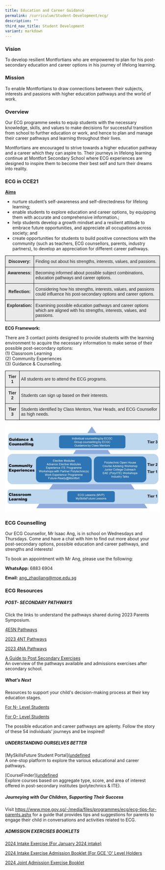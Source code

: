 ```yaml
---
title: Education and Career Guidance
permalink: /curriculum/Student-Development/ecg/
description: ""
third_nav_title: Student Development
variant: markdown
---
```

### Vision
To develop resilient Montfortians who are empowered to plan for his post-secondary education and career options in his journey of lifelong learning.

### Mission
To enable Montfortians to draw connections between their subjects, interests and passions with higher education pathways and the world of work.

### Overview
Our ECG programme seeks to equip students with the necessary knowledge, skills, and values to make decisions for successful transition from school to further education or work, and hence to plan and manage their career pathways and learning throughout their lives. 

Montfortians are encouraged to strive towards a higher education pathway and a career which they can aspire to. Their journeys in lifelong learning continue at Montfort Secondary School where ECG experiences are designed to inspire them to become their best self and turn their dreams into reality.

### ECG in CCE21

<u><strong>Aims</strong></u>

* nurture student’s self-awareness and self-directedness for lifelong learning;
* enable students to explore education and career options, by equipping them with accurate and comprehensive information.;
* help students develop a growth mindset and a resilient attitude to embrace future opportunities, and appreciate all occupations across society; and
* create opportunities for students to build positive connections with the community (such as teachers, ECG counsellors, parents, industry partners), to develop an appreciation for different career pathways.


<style type="text/css">
.tg  {border-collapse:collapse;border-spacing:0;margin:0px auto;}
.tg td{border-color:black;border-style:solid;border-width:1px;font-family:Arial, sans-serif;font-size:14px;
  overflow:hidden;padding:10px 5px;word-break:normal;}
.tg th{border-color:black;border-style:solid;border-width:1px;font-family:Arial, sans-serif;font-size:14px;
  font-weight:normal;overflow:hidden;padding:10px 5px;word-break:normal;}
.tg .tg-n4qt{background-color:#EAEAEA;color:#222;font-weight:bold;text-align:center;vertical-align:top}
.tg .tg-j0e3{background-color:#EAEAEA;color:#222;font-weight:bold;text-align:center;vertical-align:middle}
.tg .tg-bvia{background-color:#EAEAEA;color:#222;text-align:left;vertical-align:middle}
</style>
<table class="tg">
<tbody>
  <tr>
    <td class="tg-n4qt">Discovery:</td>
    <td class="tg-bvia"><span style="color:#222;background-color:#EAEAEA">Finding out about his strengths, interests, values, and passions.</span></td>
  </tr>
  <tr>
    <td class="tg-n4qt">Awareness:</td>
    <td class="tg-bvia"><span style="color:#222;background-color:#EAEAEA">Becoming informed about possible subject combinations, education pathways and career options.</span></td>
  </tr>
  <tr>
    <td class="tg-j0e3"><span style="color:#222;background-color:#EAEAEA"> </span>Reflection:</td>
    <td class="tg-bvia"><span style="color:#222;background-color:#EAEAEA">Considering how his strengths, interests, values, and passions could influence his post-secondary options and career options. </span></td>
  </tr>
  <tr>
    <td class="tg-n4qt">Exploration: </td>
    <td class="tg-bvia"><span style="color:#222;background-color:#EAEAEA">Examining possible education pathways and career options which are aligned with his strengths, interests, values, and passions. </span></td>
  </tr>
</tbody>
</table>


**ECG Framework:**&nbsp;

  

There are 3 contact points designed to provide students with the learning environment to acquire the necessary information to make sense of their possible post-secondary options:&nbsp;    
(1) Classroom Learning&nbsp;  
(2) Community Experiences&nbsp;    
(3) Guidance &amp; Counselling.


<style type="text/css">
.tg  {border-collapse:collapse;border-spacing:0;margin:0px auto;}
.tg td{border-color:black;border-style:solid;border-width:1px;font-family:Arial, sans-serif;font-size:14px;
  overflow:hidden;padding:10px 5px;word-break:normal;}
.tg th{border-color:black;border-style:solid;border-width:1px;font-family:Arial, sans-serif;font-size:14px;
  font-weight:normal;overflow:hidden;padding:10px 5px;word-break:normal;}
.tg .tg-n4qt{background-color:#EAEAEA;color:#222;font-weight:bold;text-align:center;vertical-align:top}
.tg .tg-bvia{background-color:#EAEAEA;color:#222;text-align:left;vertical-align:middle}
</style>
<table class="tg">
<tbody>
  <tr>
    <td class="tg-n4qt">Tier 1</td>
    <td class="tg-bvia"><span style="color:#222;background-color:#EAEAEA">All students are to attend the ECG programs.</span></td>
  </tr>
  <tr>
    <td class="tg-n4qt">Tier 2</td>
    <td class="tg-bvia"><span style="color:#222;background-color:#EAEAEA">Students can sign up based on their interests.</span></td>
  </tr>
  <tr>
    <td class="tg-n4qt">Tier 3</td>
    <td class="tg-bvia"><span style="color:#222;background-color:#EAEAEA">Students identified by Class Mentors, Year Heads, and ECG Counsellor as high needs.</span></td>
  </tr>
</tbody>
</table>

![](/images/ECG%20Framework.jpeg)


### ECG Counselling
  
Our ECG Counsellor, Mr Isaac Ang, is in school on Wednesdays and Thursdays. Come and have a chat with him to find out more about your post-secondary options, possible education and career pathways, and strengths and interests!&nbsp;

To book an appointment with Mr Ang, please use the following:

**WhatsApp:** 6883 6904

**Email:** ang_zhaoliang@moe.edu.sg

### ECG Resources
##### POST- SECONDARY PATHWAYS
Click the links to understand the pathways shared during 2023 Parents Symposium.         

[4E5N Pathways](/files/Sec%204E5N_%20Parent%20Symposium_2023%20(Final).pdf)

[2023 4NT Pathways](/files/2023%20Sec%204NT%20Parent%20Symposium%20(For%20Sharing).pdf)

[2023 4NA Pathways](/files/Sec%204NA%20Pathways%20(MSS%20Parents%20Symposium%203Feb22).pdf)

[A Guide to Post Secondary Exercises](https://go.gov.sg/postsecadminguide)&nbsp;    
An overview of the pathways available and admissions exercises after secondary school.

##### What’s Next

Resources to support your child's decision-making process at their key education stages.

[For N- Level Students ](https://go.gov.sg/whats-next-nlevel)

[For O- Level Students ](https://go.gov.sg/whats-next-olevel)
         
The possible education and career pathways are aplenty. Follow the story of these 54 individuals’ journeys and be inspired!


##### UNDERSTANDING OURSELVES BETTER
[MySkillsFuture Student Portal]([undefined](https://go.gov.sg/MySFSec)&nbsp;   
A one-stop platform to explore the various educational and career pathways.&nbsp;

  

[CourseFinder]([undefined](https://www.moe.gov.sg/coursefinder)&nbsp;   
Explore courses based on aggregate type, score, and area of interest offered in post-secondary institutes (polytechnics &amp; ITE).

  

##### Journeying with Our Children, Supporting Their Success
Visit https://www.moe.gov.sg/-/media/files/programmes/ecg/ecg-tips-for-parents.ashx for a guide that provides tips and suggestions for parents to engage their child in conversations and activities related to ECG.

##### ADMISSION EXERCISES BOOKLETS
[2024 Intake Exercise (For January 2024 intake) ](https://www.ite.edu.sg/docs/default-source/admissions-docs/full-time/publications/admission-booklet/gce-n-admission-booklet-2024.pdf)  

[2024 Intake Exercise Admission Booklet (For GCE 'O' Level Holders](https://www.ite.edu.sg/docs/default-source/admissions-docs/full-time/publications/admission-booklet/gce-o-admission-booklet-2024.pdf)   

[2024 Joint Admission Exercise Booklet ](https://www.moe.gov.sg/-/media/files/post-secondary/2024-jae/2024-jae-courses.pdf)    
